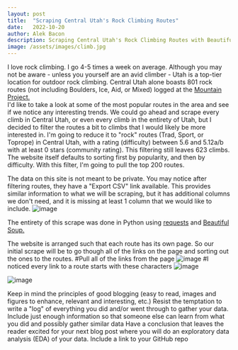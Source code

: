 ```yaml
---
layout: post
title:  "Scraping Central Utah's Rock Climbing Routes"
date:   2022-10-20
author: Alek Bacon
description: Scraping Central Utah's Rock Climbing Routes with Beautiful Soup
image: /assets/images/climb.jpg
---
```

I love rock climbing. I go 4-5 times a week on average. Although you may not be aware - unless you yourself are an avid climber - Utah is a top-tier location for outdoor rock climbing. Central Utah alone boasts 801 rock routes (not including Boulders, Ice, Aid, or Mixed) logged at the [Mountain Project.](https://www.mountainproject.com/)<br>
I'd like to take a look at some of the most popular routes in the area and see if we notice any interesting trends. We could go ahead and scrape every climb in Central Utah, or even every climb in the entirety of Utah, but I decided to filter the routes a bit to climbs that I would likely be more interested in. I'm going to reduce it to "rock" routes (Trad, Sport, or Toprope) in Central Utah, with a rating (difficulty) between 5.6 and 5.12a/b with at least 0 stars (community rating). This filtering still leaves 623 climbs. The website itself defaults to sorting first by popularity, and then by difficulty. With this filter, I'm going to pull the top 200 routes. 

The data on this site is not meant to be private. You may notice after filtering routes, they have a "Export CSV" link available. This provides similar information to what we will be scraping, but it has additional columns we don't need, and it is missing at least 1 column that we would like to include.
![image](https://user-images.githubusercontent.com/112503027/197299114-4658ac5d-8d14-4b3a-bd07-8972f17898e0.png)

The entirety of this scrape was done in Python using [requests](https://pypi.org/project/requests/) and [Beautiful Soup.](https://pypi.org/project/beautifulsoup4/) <br>

The website is arranged such that each route has its own page. So our initial scrape will be to go though all of the links on the page and sorting out the ones to the routes. 
#Pull all of the links from the page
![image](https://user-images.githubusercontent.com/112503027/197300925-913c70bb-28ec-494c-a78b-12d35d5a6e01.png)
#I noticed every link to a route starts with these characters
![image](https://user-images.githubusercontent.com/112503027/197301146-611b6607-b462-4deb-93a1-c217a81cf286.png)


![image](https://user-images.githubusercontent.com/112503027/197300653-e7013049-e24a-4b26-8ee4-73b75e293da1.png)


Keep in mind the principles of good blogging (easy to read, images and figures to enhance, relevant and interesting, etc.)
Resist the temptation to write a "log" of everything you did and/or went through to gather your data.  Include just enough information so that someone else can learn from what you did and possibly gather similar data
Have a conclusion that leaves the reader excited for your next blog post where you will do an exploratory data analysis (EDA) of your data.
Include a link to your GitHub repo
